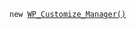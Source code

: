 <p><code>new <a href="https://developer.wordpress.org/reference/classes/WP_Customize_Manager/">WP_Customize_Manager()</a></code></p>

<blockquote>



</blockquote>
